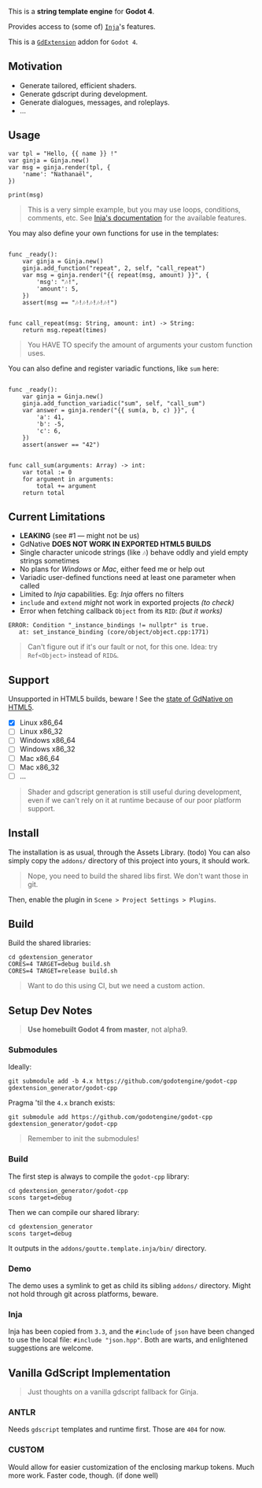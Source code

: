 
This is a **string template engine** for **Godot 4**.

Provides access to (some of) [`Inja`](https://github.com/pantor/inja)'s features.

This is a [`GdExtension`](https://godotengine.org/article/introducing-gd-extensions) addon for `Godot 4`.


Motivation
----------

- Generate tailored, efficient shaders.
- Generate gdscript during development.
- Generate dialogues, messages, and roleplays.
- …


Usage
-----

```gdscript
var tpl = "Hello, {{ name }} !"
var ginja = Ginja.new()
var msg = ginja.render(tpl, {
    'name': "Nathanaël",
})

print(msg)
```

> This is a very simple example, but you may use loops, conditions, comments, etc.
> See [Inja's documentation](https://pantor.github.io/inja/) for the available features.


You may also define your own functions for use in the templates:

```gdscript

func _ready():
	var ginja = Ginja.new()
	ginja.add_function("repeat", 2, self, "call_repeat")
	var msg = ginja.render("{{ repeat(msg, amount) }}", {
		'msg': "🎶!",
		'amount': 5,
	})
	assert(msg == "🎶!🎶!🎶!🎶!🎶!")


func call_repeat(msg: String, amount: int) -> String:
	return msg.repeat(times)

```

> You HAVE TO specify the amount of arguments your custom function uses.


You can also define and register variadic functions, like `sum` here:


```gdscript

func _ready():
	var ginja = Ginja.new()
	ginja.add_function_variadic("sum", self, "call_sum")
	var answer = ginja.render("{{ sum(a, b, c) }}", {
		'a': 41,
		'b': -5,
		'c': 6,
	})
	assert(answer == "42")


func call_sum(arguments: Array) -> int:
	var total := 0
	for argument in arguments:
		total += argument
	return total

```


Current Limitations
-------------------

- **LEAKING**  (see #1 — might not be us)
- GdNative **DOES NOT WORK IN EXPORTED HTML5 BUILDS**
- Single character unicode strings (like `🎶`) behave oddly and yield empty strings sometimes
- No plans for _Windows_ or _Mac_, either feed me or help out
- Variadic user-defined functions need at least one parameter when called
- Limited to _Inja_ capabilities.  Eg: _Inja_ offers no filters
- `include` and `extend` _might_ not work in exported projects _(to check)_
- Error when fetching callback `Object` from its `RID`: _(but it works)_

```error
ERROR: Condition "_instance_bindings != nullptr" is true.
   at: set_instance_binding (core/object/object.cpp:1771)
```
> Can't figure out if it's our fault or not, for this one.
> Idea: try `Ref<Object>` instead of `RID&`.


Support
-------

Unsupported in HTML5 builds, beware !  See the [state of GdNative on HTML5](https://github.com/godotengine/godot-proposals/issues/147).

- [x] Linux x86_64
- [ ] Linux x86_32
- [ ] Windows x86_64
- [ ] Windows x86_32
- [ ] Mac x86_64
- [ ] Mac x86_32
- [ ] …

> Shader and gdscript generation is still useful during development,
> even if we can't rely on it at runtime because of our poor platform support.


Install
-------

The installation is as usual, through the Assets Library. (todo)
You can also simply copy the `addons/` directory of this project into yours, it should work.

> Nope, you need to build the shared libs first.  We don't want those in git.

Then, enable the plugin in `Scene > Project Settings > Plugins`.


Build
-----

Build the shared libraries:

    cd gdextension_generator
    CORES=4 TARGET=debug build.sh
    CORES=4 TARGET=release build.sh

> Want to do this using CI, but we need a custom action.


Setup Dev Notes
---------------

> **Use homebuilt Godot 4 from master**, not alpha9.

### Submodules

Ideally:

    git submodule add -b 4.x https://github.com/godotengine/godot-cpp gdextension_generator/godot-cpp

Pragma 'til the `4.x` branch exists:
    
    git submodule add https://github.com/godotengine/godot-cpp gdextension_generator/godot-cpp

> Remember to init the submodules!


### Build

The first step is always to compile the `godot-cpp` library:
    
    cd gdextension_generator/godot-cpp
    scons target=debug

<!-- Maybe needed later on, maybe not -->
<!--     scons target=debug generate_bindings=yes -->


Then we can compile our shared library:
    
    cd gdextension_generator
    scons target=debug

It outputs in the `addons/goutte.template.inja/bin/` directory.


### Demo

The demo uses a symlink to get as child its sibling `addons/` directory.
Might not hold through git across platforms, beware.


### Inja

Inja has been copied from `3.3`, and the `#include` of `json` have been changed to use the local file: `#include "json.hpp"`.  Both are warts, and enlightened suggestions are welcome.


Vanilla GdScript Implementation
-------------------------------

> Just thoughts on a vanilla gdscript fallback for Ginja.

### ANTLR

Needs `gdscript` templates and runtime first.  Those are `404` for now.

### CUSTOM

Would allow for easier customization of the enclosing markup tokens.
Much more work.  Faster code, though.  (if done well)





